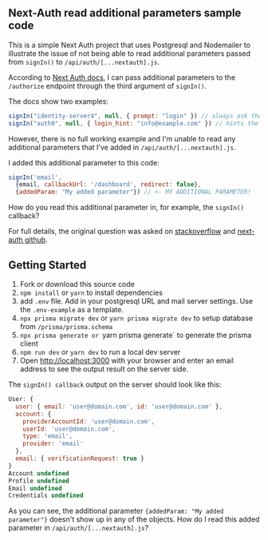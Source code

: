 ## Next-Auth read additional parameters sample code

This is a simple Next Auth project that uses Postgresql and Nodemailer to illustrate the issue of not being able to read additional parameters passed from `signIn()` to `/api/auth/[...nextauth].js`.

According to [Next Auth docs](https://next-auth.js.org/getting-started/client#additional-parameters), I can pass additional parameters to the `/authorize` endpoint through the third argument of `signIn()`.

The docs show two examples:

```javascript
signIn("identity-server4", null, { prompt: "login" }) // always ask the user to re-authenticate
signIn("auth0", null, { login_hint: "info@example.com" }) // hints the e-mail address to the provider
```

However, there is no full working example and I'm unable to read any additional parameters that I've added in `/api/auth/[...nextauth].js`. 

I added this additional parameter to this code:

```javascript
signIn('email', 
  {email, callbackUrl: '/dashboard', redirect: false}, 
  {addedParam: "My added parameter"}) // <- MY ADDITIONAL PARAMETER!
```

How do you read this additional parameter in, for example, the `signIn()` callback?

For full details, the original question was asked on [stackoverflow](https://stackoverflow.com/questions/73793681/how-to-read-additional-parameters-in-nextauth-signin-callback) and [next-auth github](https://github.com/nextauthjs/next-auth/discussions/5389).

## Getting Started

1) Fork or download this source code
2) `npm install` or `yarn` to install dependencies
3) add `.env` file. Add in your postgresql URL and mail server settings. Use the `.env-example` as a template.
4) `npx prisma migrate dev` or `yarn prisma migrate dev` to setup database from `/prisma/prisma.schema`
5) `npx prisma generate or `yarn prisma generate` to generate the prisma client
6) `npm run dev` or `yarn dev` to run a local dev server
7) Open [http://localhost:3000](http://localhost:3000) with your browser and enter an email address to see the output result on the server side.

The `signIn() callback` output on the server should look like this:

```javascript
User: {
  user: { email: 'user@domain.com', id: 'user@domain.com' },
  account: {
    providerAccountId: 'user@domain.com',
    userId: 'user@domain.com',
    type: 'email',
    provider: 'email'
  },
  email: { verificationRequest: true }
}
Account undefined
Profile undefined
Email undefined
Credentials undefined
```

As you can see, the additional parameter `{addedParam: "My added parameter"}` doesn't show up in any of the objects. How do I read this added parameter in `/api/auth/[...nextauth].js`?
